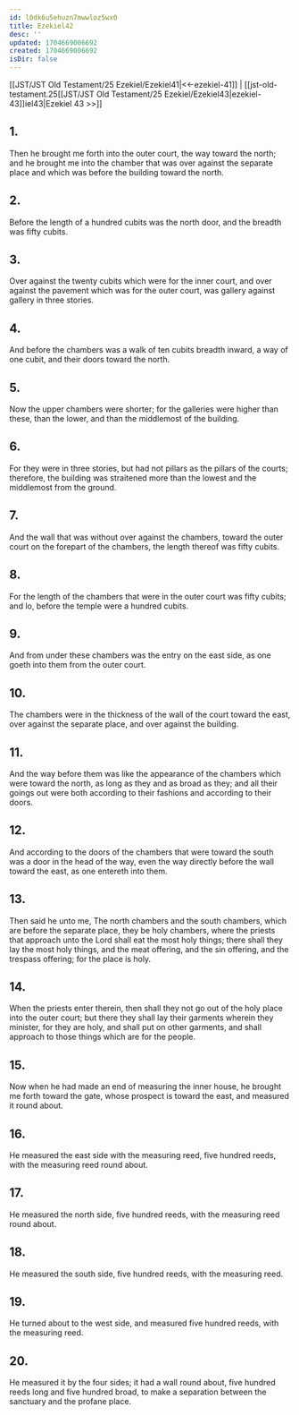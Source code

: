 ```yaml
---
id: l0dk6u5ehuzn7mwwloz5wx0
title: Ezekiel42
desc: ''
updated: 1704669006692
created: 1704669006692
isDir: false
---
```

[[JST/JST Old Testament/25 Ezekiel/Ezekiel41|<<-ezekiel-41]] | [[jst-old-testament.25[[JST/JST Old Testament/25 Ezekiel/Ezekiel43|ezekiel-43]]iel43|Ezekiel 43 >>]]
## 1.
Then he brought me forth into the outer court, the way toward the north; and he brought me into the chamber that was over against the separate place and which was before the building toward the north.
## 2.
Before the length of a hundred cubits was the north door, and the breadth was fifty cubits.
## 3.
Over against the twenty cubits which were for the inner court, and over against the pavement which was for the outer court, was gallery against gallery in three stories.
## 4.
And before the chambers was a walk of ten cubits breadth inward, a way of one cubit, and their doors toward the north.
## 5.
Now the upper chambers were shorter; for the galleries were higher than these, than the lower, and than the middlemost of the building.
## 6.
For they were in three stories, but had not pillars as the pillars of the courts; therefore, the building was straitened more than the lowest and the middlemost from the ground.
## 7.
And the wall that was without over against the chambers, toward the outer court on the forepart of the chambers, the length thereof was fifty cubits.
## 8.
For the length of the chambers that were in the outer court was fifty cubits; and lo, before the temple were a hundred cubits.
## 9.
And from under these chambers was the entry on the east side, as one goeth into them from the outer court.
## 10.
The chambers were in the thickness of the wall of the court toward the east, over against the separate place, and over against the building.
## 11.
And the way before them was like the appearance of the chambers which were toward the north, as long as they and as broad as they; and all their goings out were both according to their fashions and according to their doors.
## 12.
And according to the doors of the chambers that were toward the south was a door in the head of the way, even the way directly before the wall toward the east, as one entereth into them.
## 13.
Then said he unto me, The north chambers and the south chambers, which are before the separate place, they be holy chambers, where the priests that approach unto the Lord shall eat the most holy things; there shall they lay the most holy things, and the meat offering, and the sin offering, and the trespass offering; for the place is holy.
## 14.
When the priests enter therein, then shall they not go out of the holy place into the outer court; but there they shall lay their garments wherein they minister, for they are holy, and shall put on other garments, and shall approach to those things which are for the people.
## 15.
Now when he had made an end of measuring the inner house, he brought me forth toward the gate, whose prospect is toward the east, and measured it round about.
## 16.
He measured the east side with the measuring reed, five hundred reeds, with the measuring reed round about.
## 17.
He measured the north side, five hundred reeds, with the measuring reed round about.
## 18.
He measured the south side, five hundred reeds, with the measuring reed.
## 19.
He turned about to the west side, and measured five hundred reeds, with the measuring reed.
## 20.
He measured it by the four sides; it had a wall round about, five hundred reeds long and five hundred broad, to make a separation between the sanctuary and the profane place.

